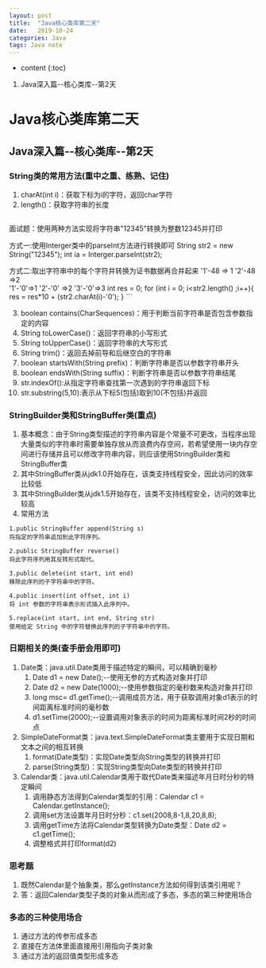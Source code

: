 ```yaml
---
layout: post
title:  "Java核心类库第二天"
date:   2019-10-24
categories: Java
tags: Java note
---
```


* content
{:toc}

1. Java深入篇--核心类库--第2天










# Java核心类库第二天
## Java深入篇--核心类库--第2天
### String类的常用方法(重中之重、练熟、记住)
1. charAt(int i)：获取下标为i的字符，返回char字符
2. length()：获取字符串的长度  
    ```
面试题：使用两种方法实现将字符串"12345"转换为整数12345并打印

方式一:使用Interger类中的parseInt方法进行转换即可
String str2 = new String("12345");
int ia = Interger.parseInt(str2);

方式二:取出字符串中的每个字符并转换为证书数据再合并起来
'1'-48 => 1  '2'-48 =>2  
'1'-'0'=>1   '2'-'0' =>2  '3'-'0'=>3
int res = 0;
for (int i = 0; i<str2.length() ;i++){
    res = res*10 + (str2.charAt(i)-'0');
}
    ```

3. boolean contains(CharSequences)：用于判断当前字符串是否包含参数指定的内容
4. String toLowerCase()：返回字符串的小写形式
5. String toUpperCase()：返回字符串的大写形式
6. String trim()：返回去掉前导和后继空白的字符串
7. boolean startsWith(String prefix)：判断字符串是否以参数字符串开头
8. boolean endsWith(String suffix)：判断字符串是否以参数字符串结尾
9. str.indexOf():从指定字符串查找第一次遇到的字符串返回下标
10. str.substring(5,10):表示从下标5(包括)取到10(不包括)并返回

### StringBuilder类和StringBuffer类(重点)
1. 基本概念：由于String类型描述的字符串内容是个常量不可更改，当程序出现大量类似的字符串时需要单独存放从而浪费内存空间，若希望使用一块内存空间进行存储并且可以修改字符串内容，则应该使用StringBuilder类和StringBuffer类
2. 其中StringBuffer类从jdk1.0开始存在，该类支持线程安全，因此访问的效率比较低
3. 其中StringBuilder类从jdk1.5开始存在，该类不支持线程安全，访问的效率比较高
4. 常用方法
```
1.public StringBuffer append(String s)
将指定的字符串追加到此字符序列。

2.public StringBuffer reverse()
将此字符序列用其反转形式取代。

3.public delete(int start, int end)
移除此序列的子字符串中的字符。

4.public insert(int offset, int i)
将 int 参数的字符串表示形式插入此序列中。

5.replace(int start, int end, String str)
使用给定 String 中的字符替换此序列的子字符串中的字符。
```

### 日期相关的类(查手册会用即可)
1. Date类：java.util.Date类用于描述特定的瞬间，可以精确到毫秒
    1. Date d1 = new Date();--使用无参的方式构造对象并打印
    2. Date d2 = new Date(1000);--使用参数指定的毫秒数来构造对象并打印
    3. long msc= d1.getTime();--调用成员方法，用于获取调用对象d1表示的时间距离标准时间的毫秒数
    4. d1.setTime(2000);--设置调用对象表示的时间为距离标准时间2秒的时间点
2. SimpleDateFormat类：java.text.SimpleDateFormat类主要用于实现日期和文本之间的相互转换
    1. format(Date类型)：实现Date类型向String类型的转换并打印
    2. parse(String类型)：实现String类型向Date类型的转换并打印
3. Calendar类：java.util.Calendar类用于取代Date类来描述年月日时分秒的特定瞬间
    1. 调用静态方法得到Calendar类型的引用：Calendar c1 = Calendar.getInstance();
    2. 调用set方法设置年月日时分秒：c1.set(2008,8-1,8,20,8,8);
    3. 调用getTime方法将Calendar类型转换为Date类型：Date d2 = c1.getTime();
    4. 调整格式并打印format(d2)

### 思考题
1. 既然Calendar是个抽象类，那么getInstance方法如何得到该类引用呢？
2. 答：返回Calendar类型子类的对象从而形成了多态，多态的第三种使用场合

### 多态的三种使用场合
1. 通过方法的传参形成多态
2. 直接在方法体里面直接用引用指向子类对象
3. 通过方法的返回值类型形成多态





















